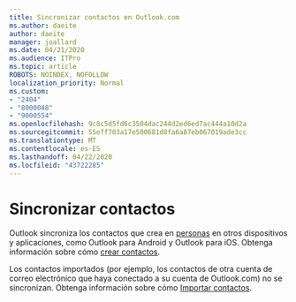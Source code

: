 ```yaml
---
title: Sincronizar contactos en Outlook.com
ms.author: daeite
author: daeite
manager: joallard
ms.date: 04/21/2020
ms.audience: ITPro
ms.topic: article
ROBOTS: NOINDEX, NOFOLLOW
localization_priority: Normal
ms.custom:
- "2404"
- "8000048"
- "9000554"
ms.openlocfilehash: 9c8c5d5fd6c3504dac244d2ed6ed7ac444a10d2a
ms.sourcegitcommit: 55eff703a17e500681d8fa6a87eb067019ade3cc
ms.translationtype: MT
ms.contentlocale: es-ES
ms.lasthandoff: 04/22/2020
ms.locfileid: "43722285"
---
```

# <a name="sync-contacts"></a>Sincronizar contactos

Outlook sincroniza los contactos que crea en [personas](https://outlook.live.com/people/) en otros dispositivos y aplicaciones, como Outlook para Android y Outlook para iOS. Obtenga información sobre cómo [crear contactos](https://support.office.com/article/5b909158-036e-4820-92f7-2a27f57b9f01).

Los contactos importados (por ejemplo, los contactos de otra cuenta de correo electrónico que haya conectado a su cuenta de Outlook.com) no se sincronizan. Obtenga información sobre cómo [Importar contactos](https://support.office.com/article/285a3b55-8d93-4ac8-93df-43fffd13b2f1).